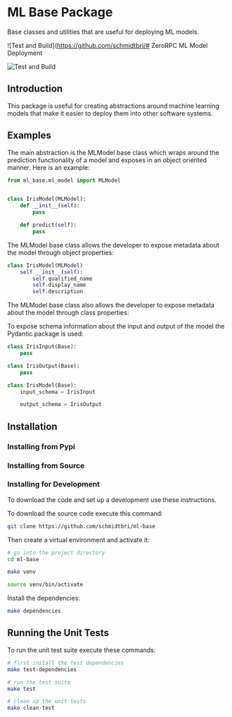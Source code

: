 # ML Base Package
Base classes and utilities that are useful for deploying ML models.

![Test and Build](https://github.com/schmidtbri/# ZeroRPC ML Model Deployment

![Test and Build](https://github.com/schmidtbri/ml-base/workflows/Test%20and%20Build/badge.svg)

## Introduction

This package is useful for creating abstractions around machine learning models that make it easier to deploy them into 
other software systems. 

## Examples
The main abstraction is the MLModel base class which wraps around the prediction functionality
of a model and exposes in an object oriented manner. Here is an example:

```python
from ml_base.ml_model import MLModel


class IrisModel(MLModel):
    def __init__(self):
        pass

    def predict(self):
        pass
```

The MLModel base class allows the developer to expose metadata about the model through object properties:

```python
class IrisModel(MLModel)
    self __init__(self):
        self.qualified_name
        self.display_name
        self.description
```

The MLModel base class also allows the developer to expose metadata about the model through class properties:

To expose schema information about the input and output of the model the Pydantic package is used:

```python
class IrisInput(Base):
    pass

class IrisOutput(Base):
    pass

class IrisModel(Base):
    input_schema = IrisInput

    output_schema = IrisOutput

```

## Installation 

### Installing from Pypi


### Installing from Source

### Installing for Development

To download the code and set up a development use these instructions. 

To download the source code execute this command:

```bash
git clone https://github.com/schmidtbri/ml-base
```

Then create a virtual environment and activate it:

```bash
# go into the project directory
cd ml-base

make venv

source venv/bin/activate
```

Install the dependencies:

```bash
make dependencies
```

## Running the Unit Tests
To run the unit test suite execute these commands:
```bash
# first install the test dependencies
make test-dependencies

# run the test suite
make test

# clean up the unit tests
make clean-test
```